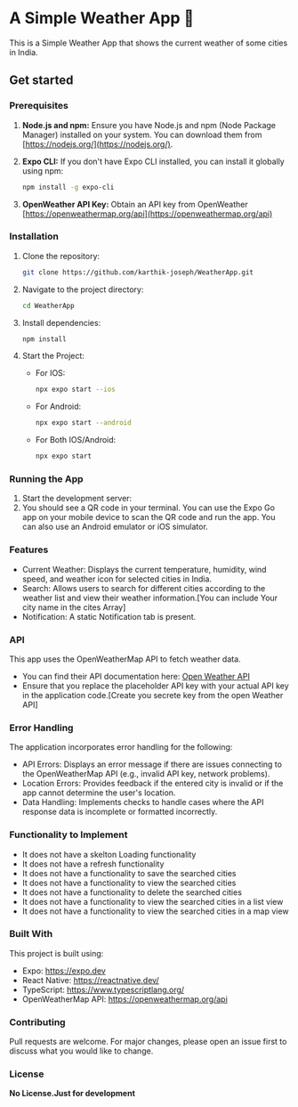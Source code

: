 # A Simple Weather App 👋

This is a Simple Weather App that shows the current weather of some cities in India.

## Get started

### Prerequisites

1.  **Node.js and npm:** Ensure you have Node.js and npm (Node Package Manager) installed on your system. You can download them from [https://nodejs.org/](https://nodejs.org/).

2.  **Expo CLI:** If you don't have Expo CLI installed, you can install it globally using npm:

    ```bash
    npm install -g expo-cli
    ```

3.  **OpenWeather API Key:** Obtain an API key from OpenWeather [https://openweathermap.org/api](https://openweathermap.org/api)

### Installation

1. Clone the repository:

   ```bash
   git clone https://github.com/karthik-joseph/WeatherApp.git
   ```

2. Navigate to the project directory:

   ```bash
   cd WeatherApp
   ```

3. Install dependencies:

   ```bash
   npm install
   ```

4. Start the Project:
   - For IOS:
     ```bash
     npx expo start --ios
     ```
   - For Android:
     ```bash
     npx expo start --android
     ```
   - For Both IOS/Android:
     ```bash
     npx expo start
     ```

### Running the App

1. Start the development server:
2. You should see a QR code in your terminal. You can use the Expo Go app on your mobile
   device to scan the QR code and run the app. You can also use an Android emulator or iOS
   simulator.

### Features

- Current Weather: Displays the current temperature, humidity, wind speed, and weather icon for selected cities in India.
- Search: Allows users to search for different cities according to the weather list and view their weather information.[You can include Your city name in the cites Array]
- Notification: A static Notification tab is present.

### API

This app uses the OpenWeatherMap API to fetch weather data.

- You can find their API documentation here: [Open Weather API](https://openweathermap.org/api)
- Ensure that you replace the placeholder API key with your actual API key in the application code.[Create you secrete key from the open Weather API]

### Error Handling

The application incorporates error handling for the following:

- API Errors: Displays an error message if there are issues connecting to the OpenWeatherMap API (e.g., invalid API key, network problems).
- Location Errors: Provides feedback if the entered city is invalid or if the app cannot determine the user's location.
- Data Handling: Implements checks to handle cases where the API response data is incomplete or formatted incorrectly.

### Functionality to Implement

- It does not have a skelton Loading functionality
- It does not have a refresh functionality
- It does not have a functionality to save the searched cities
- It does not have a functionality to view the searched cities
- It does not have a functionality to delete the searched cities
- It does not have a functionality to view the searched cities in a list view
- It does not have a functionality to view the searched cities in a map view

### Built With

This project is built using:

- Expo: https://expo.dev
- React Native: https://reactnative.dev/
- TypeScript: https://www.typescriptlang.org/
- OpenWeatherMap API: https://openweathermap.org/api

### Contributing

Pull requests are welcome. For major changes, please open an issue first to discuss what you would like to change.

### License

**No License.Just for development**
